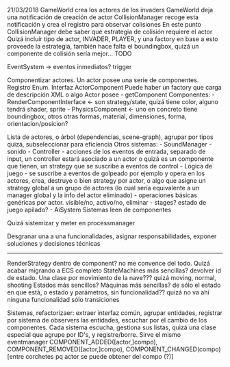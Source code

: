 21/03/2018
GameWorld crea los actores de los invaders
GameWorld deja una notificación de creación de actor
CollisionManager recoge esta notificación y crea el registro para observar colisiones
En este punto CollisionManager debe saber qué estrategia de colisión requiere el actor
Quizá incluír tipo de actor, INVADER, PLAYER, y una factory en base a esto proveede la estrategia, también hace falta el boundingbox, quizá un componente de colisión sería mejor...
TODO 

EventSystem -> eventos inmediatos? trigger

Componentizar actores.
Un actor posee una serie de componentes. Registro Enum. Interfaz ActorComponent
Puede haber un factory que carga de descripción XML o algo
Actor posee
	- getComponent
Componentes:
	- RenderComponentInterface <- son strategy/state, quizá tiene color, alguno tendrá shader, sprite
	- PhysicsComponent <- uno en concreto tiene boundingbox, otros otras formas, material, dimensiones, forma, orientacion/posicion?
	
	
Lista de actores, o árbol (dependencias, scene-graph), agrupar por tipos quizá, subseleccionar para eficiencia
Otros sistemas:
	- SoundManager - sonido
	- Controller - acciones de los eventos de entrada, separado de input, un controller estará asociado a un actor
		o quizá es un componente que tienen, un strategy que se suscribe a eventos de control
	- Lógica de juego - se suscribe a eventos de golpeado por ejemplo y opera en los actores, crea, destruye
		o bien strategy por actor, o algo que asigne un strategy global a un grupo de actores (lo cual sería equivalente a un manager global y la info del actor eliminado)
	- operaciones básicas genéricas por actor. visible/no, activo/no, eliminar
	- stages? estado de juego apilado?
	- AiSystem
	Sistemas leen de componentes
	
Quizá sistemizar y meter en processmanager

Desgranar una a una funcionalidades, asignar responsabilidades, exponer soluciones y decisiones técnicas



----
RenderStrategy dentro de component? no me convence del todo. Quizá acabar migrando a ECS completo
StateMachines más sencillas? devolver id de estado. Una clase por movimiento de la nave???
quizá moving, normal, shooting
Estados más sencillos? Máquinas más sencillas? de sólo el estado en que está, o estado y parámetros, sin funcionalidad??
quizá no va ahí ninguna funcionalidad sólo transiciones

Sistemas, refactorizaer: extraer interfaz común, agrupar entidades, registrar por sistema de observers las entidades, escuchar por el cambio de los componentes. Cada sistema escucha, gestiona sus listas, quizá una clase especial que agrupe por ID's, y registre/borre. Sirve el mismo eventmanager
COMPONENT_ADDED([actor,]compo), COMPONENT_REMOVED([actor,]compo), COMPONENT_CHANGED(compo) [entre corchetes pq actor se puede obtener del compo (?)]  